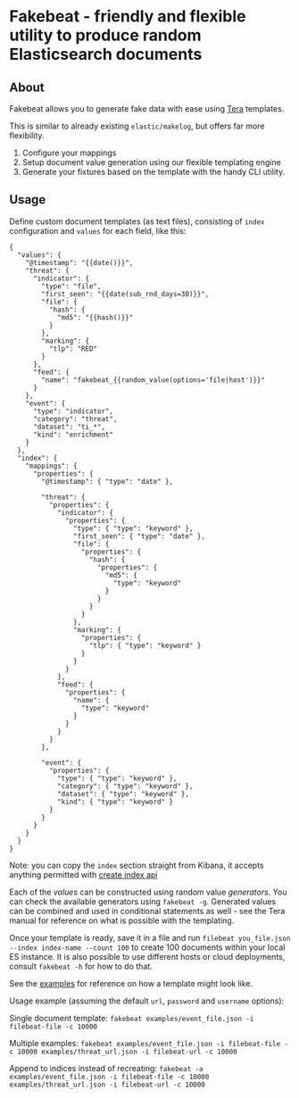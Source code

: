 # Fakebeat - friendly and flexible utility to produce random Elasticsearch documents

## About

Fakebeat allows you to generate fake data with ease using [Tera](https://tera.netlify.app) templates.

This is similar to already existing `elastic/makelog`, but offers far more flexibility.

1. Configure your mappings
2. Setup document value generation using our flexible templating engine
3. Generate your fixtures based on the template with the handy CLI utility.

## Usage

Define custom document templates (as text files), consisting of `index` configuration and `values` for each field, like this:

```
{
  "values": {
    "@timestamp": "{{date()}}",
    "threat": {
      "indicator": {
        "type": "file",
        "first_seen": "{{date(sub_rnd_days=30)}}",
        "file": {
          "hash": {
            "md5": "{{hash()}}"
          }
        },
        "marking": {
          "tlp": "RED"
        }
      },
      "feed": {
        "name": "fakebeat_{{random_value(options='file|host')}}"
      }
    },
    "event": {
      "type": "indicator",
      "category": "threat",
      "dataset": "ti_*",
      "kind": "enrichment"
    }
  },
  "index": {
    "mappings": {
      "properties": {
        "@timestamp": { "type": "date" },

        "threat": {
          "properties": {
            "indicator": {
              "properties": {
                "type": { "type": "keyword" },
                "first_seen": { "type": "date" },
                "file": {
                  "properties": {
                    "hash": {
                      "properties": {
                        "md5": {
                          "type": "keyword"
                        }
                      }
                    }
                  }
                },
                "marking": {
                  "properties": {
                    "tlp": { "type": "keyword" }
                  }
                }
              }
            },
            "feed": {
              "properties": {
                "name": {
                  "type": "keyword"
                }
              }
            }
          }
        },

        "event": {
          "properties": {
            "type": { "type": "keyword" },
            "category": { "type": "keyword" },
            "dataset": { "type": "keyword" },
            "kind": { "type": "keyword" }
          }
        }
      }
    }
  }
}

```

Note: you can copy the `index` section straight from Kibana, it accepts anything permitted with [create index api](https://www.elastic.co/guide/en/elasticsearch/reference/current/indices-create-index.html)

Each of the _values_ can be constructed using random value _generators_. You can check the available generators using
`fakebeat -g`. Generated values can be combined and used in conditional statements as well - see the Tera manual for reference on what is possible with the templating.

Once your template is ready, save it in a file and run `filebeat you_file.json --index index-name --count 100` to
create 100 documents within your local ES instance. It is also possible to use different hosts or cloud deployments,
consult `fakebeat -h` for how to do that.

See the [examples](/examples/) for reference on how a template might look like.

Usage example (assuming the default `url`, `password` and `username` options):

Single document template:
`fakebeat examples/event_file.json -i filebeat-file -c 10000`

Multiple examples:
`fakebeat examples/event_file.json -i filebeat-file -c 10000 examples/threat_url.json -i filebeat-url -c 10000`

Append to indices instead of recreating:
`fakebeat -a examples/event_file.json -i filebeat-file -c 10000 examples/threat_url.json -i filebeat-url -c 10000`
